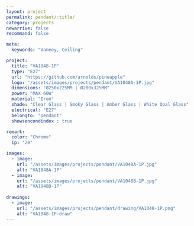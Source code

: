 ```yaml
---
layout: project
permalink: pendant/:title/
category: projects
newarrive: false
recommand: false

meta:
  keywords: "Vaneey, Ceiling"

project:
  title: "VA1048-1P"
  type: "E27"
  url: "https://github.com/arnolds/pineapple"
  logo: "/assets/images/projects/pendant/VA1048A-1P.jpg"
  dimensions: "Ø250x225MM | Ø200x325MM"
  power: "MAX 60W"
  material: "Iron"
  shade: "Clear Glass | Smoky Glass | Amber Glass | White Opal Glass"
  electrical: "E27"
  belongto: "pendant"
  showsencondindex : true

remark:
  color: "Chrome"
  ip: "20"

images:
  - image:
    url: "/assets/images/projects/pendant/VA1048A-1P.jpg"
    alt: "VA1048A-1P"
  - image:
    url: "/assets/images/projects/pendant/VA1048B-1P.jpg"
    alt: "VA1048B-1P"
    
drawings:
  - image:
    url: "/assets/images/projects/pendant/drawing/VA1048-1P.png"
    alt: "VA1048-1P-draw"
---
```

